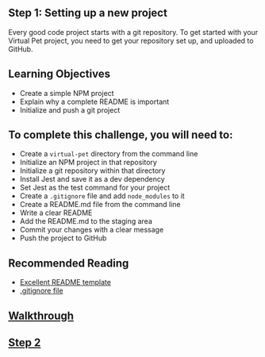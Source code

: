 ## Step 1: Setting up a new project

Every good code project starts with a git repository. To get started with your Virtual Pet project, you need to get your repository set up, and uploaded to GitHub.

## Learning Objectives
- Create a simple NPM project
- Explain why a complete README is important
- Initialize and push a git project

##  To complete this challenge, you will need to:
- Create a `virtual-pet` directory from the command line
- Initialize an NPM project in that repository
- Initialize a git repository within that directory
- Install Jest and save it as a dev dependency
- Set Jest as the test command for your project
- Create a `.gitignore` file and add `node_modules` to it
- Create a README.md file from the command line
- Write a clear README
- Add the README.md to the staging area
- Commit your changes with a clear message
- Push the project to GitHub

## Recommended Reading
- [Excellent README template](https://gist.github.com/PurpleBooth/109311bb0361f32d87a2)
- [.gitignore file](https://git-scm.com/docs/gitignore)

## [Walkthrough](../Walkthrough/step1.md)

## [Step 2](step2.md)
